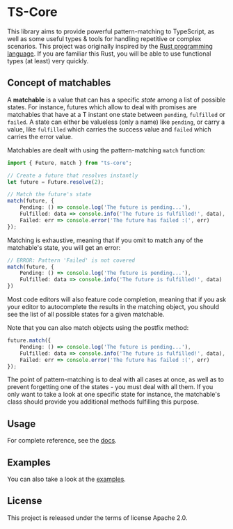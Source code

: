 # TS-Core

This library aims to provide powerful pattern-matching to TypeScript, as well as some useful types & tools for handling repetitive or complex scenarios.
This project was originally inspired by the [Rust programming language](https://www.rust-lang.org/).
If you are familiar this Rust, you will be able to use functional types (at least) very quickly.

## Concept of matchables

A **matchable** is a value that can has a specific *state* among a list of possible states. For instance, futures which allow to deal with promises are matchables that have at a T instant one state between `pending`, `fulfilled` or `failed`. A state can either be valueless (only a name) like `pending`, or carry a value, like `fulfilled` which carries the success value and `failed` which carries the error value.

Matchables are dealt with using the pattern-matching `match` function:

```ts
import { Future, match } from "ts-core";

// Create a future that resolves instantly
let future = Future.resolve(2);

// Match the future's state
match(future, {
    Pending: () => console.log('The future is pending...'),
    Fulfilled: data => console.info('The future is fulfilled!', data),
    Failed: err => console.error('The future has failed :(', err)
});
```

Matching is exhaustive, meaning that if you omit to match any of the matchable's state, you will get an error:

```ts
// ERROR: Pattern 'Failed' is not covered
match(future, {
    Pending: () => console.log('The future is pending...'),
    Fulfilled: data => console.info('The future is fulfilled!', data)
})
```

Most code editors will also feature code completion, meaning that if you ask your editor to autocomplete the results in the matching object, you should see the list of all possible states for a given matchable.

Note that you can also match objects using the postfix method:

```ts
future.match({
    Pending: () => console.log('The future is pending...'),
    Fulfilled: data => console.info('The future is fulfilled!', data),
    Failed: err => console.error('The future has failed :(', err)
});
```

The point of pattern-matching is to deal with all cases at once, as well as to prevent forgetting one of the states - you must deal with all them. If you only want to take a look at one specific state for instance, the matchable's class should provide you additional methods fulfilling this purpose.

## Usage

For complete reference, see the [docs](docs/).

## Examples

You can also take a look at the [examples](examples/).

## License

This project is released under the terms of license Apache 2.0.
